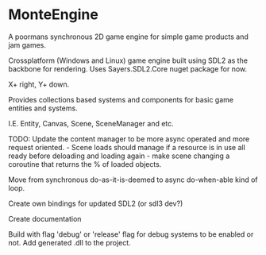 # MonteEngine

A poormans synchronous 2D game engine for simple game products and jam games.

Crossplatform (Windows and Linux) game engine built using SDL2 as the backbone for rendering. 
Uses Sayers.SDL2.Core nuget package for now. 

X+ right, Y+ down. 

Provides collections based systems and components for basic game entities and systems. 

I.E. 
Entity, Canvas, Scene, SceneManager and etc. 


TODO:
Update the content manager to be more async operated and more request oriented. 
    - Scene loads should manage if a resource is in use all ready before deloading and loading again
    - make scene changing a coroutine that returns the % of loaded objects. 

Move from synchronous do-as-it-is-deemed to async do-when-able kind of loop. 

Create own bindings for updated SDL2 (or sdl3 dev?)

Create documentation

Build with flag 'debug' or 'release' flag for debug systems to be enabled or not. 
Add generated .dll to the project. 
